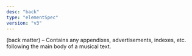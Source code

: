 ```yaml
---
desc: "back"
type: "elementSpec"
version: "v3"
---
```


(back matter) – Contains any appendixes, advertisements, indexes, etc. following the
main body of a musical text.